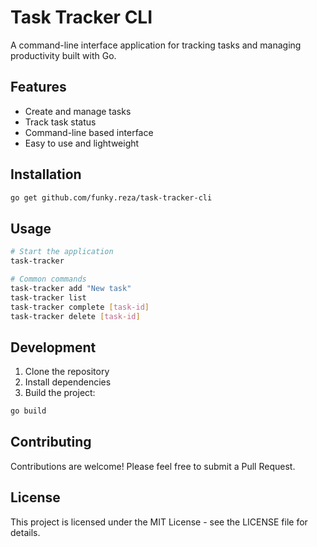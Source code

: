 # Task Tracker CLI

A command-line interface application for tracking tasks and managing productivity built with Go.

## Features

- Create and manage tasks
- Track task status
- Command-line based interface
- Easy to use and lightweight

## Installation

```bash
go get github.com/funky.reza/task-tracker-cli
```

## Usage

```bash
# Start the application
task-tracker

# Common commands
task-tracker add "New task"
task-tracker list
task-tracker complete [task-id]
task-tracker delete [task-id]
```

## Development

1. Clone the repository
2. Install dependencies
3. Build the project:
```bash
go build
```

## Contributing

Contributions are welcome! Please feel free to submit a Pull Request.

## License

This project is licensed under the MIT License - see the LICENSE file for details.